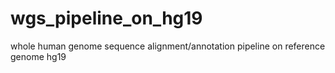 # wgs_pipeline_on_hg19
whole human genome sequence alignment/annotation pipeline on reference genome hg19
